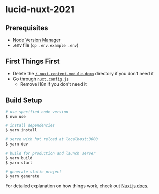 # lucid-nuxt-2021

## Prerequisites
- [Node Version Manager](https://github.com/nvm-sh/nvm)
- .env file (`cp .env.example .env`)

## First Things First
- Delete the [`/_nuxt-content-module-demo`](./_nuxt-content-module-demo/README.md) directory if you don't need it
- Go through [`nuxt.config.js`](./nuxt.config.js)
  - Remove i18n if you don't need it

## Build Setup
```bash
# use specified node version
$ nvm use

# install dependencies
$ yarn install

# serve with hot reload at localhost:3000
$ yarn dev

# build for production and launch server
$ yarn build
$ yarn start

# generate static project
$ yarn generate
```

For detailed explanation on how things work, check out [Nuxt.js docs](https://nuxtjs.org).
